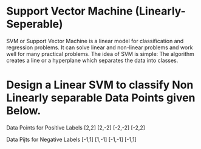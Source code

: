 # Support Vector Machine (Linearly-Seperable)
SVM or Support Vector Machine is a linear model for classification and regression problems. It can solve linear and non-linear problems and work well for many practical problems. The idea of SVM is simple: The algorithm creates a line or a hyperplane which separates the data into classes.

# Design a Linear SVM to classify Non Linearly separable Data Points given Below.
Data Points for Positive Labels
[2,2] [2,-2] [-2,-2] [-2,2]

Data Pijts for Negative Labels
[-1,1] [1,-1] [-1,-1] [-1,1] 

 
